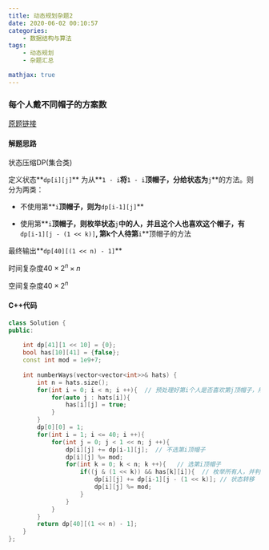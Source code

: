```yaml
---
title: 动态规划杂题2
date: 2020-06-02 00:10:57
categories:
	- 数据结构与算法
tags:
	- 动态规划
	- 杂题汇总

mathjax: true
---
```


### 每个人戴不同帽子的方案数

[原题链接](https://leetcode-cn.com/problems/number-of-ways-to-wear-different-hats-to-each-other/)

#### 解题思路

状态压缩DP(集合类)

定义状态**`dp[i][j]`** 为从**`1 - i`**将**`1 - i`**顶帽子，分给状态为**`j`**的方法。则分为两类：

- 不使用第**`i`**顶帽子，则为**`dp[i-1][j]`**

* 使用第**`i`**顶帽子，则枚举状态**`j`**中的人，并且这个人也喜欢这个帽子，有**`dp[i-1][j - (1 << k)]`**, 第k个人待第**`i`**顶帽子的方法

最终输出**`dp[40][(1 << n) - 1]`**

时间复杂度$40 \times 2 ^n \times n$

空间复杂度$40 \times 2 ^ n$

#### C++代码

```c++
class Solution {
public:
    
    int dp[41][1 << 10] = {0};
    bool has[10][41] = {false};
    const int mod = 1e9+7;
    
    int numberWays(vector<vector<int>>& hats) {
        int n = hats.size();
        for(int i = 0; i < n; i ++){  // 预处理好第i个人是否喜欢第j顶帽子，用于后面转移判断使用
            for(auto j : hats[i]){
                has[i][j] = true;
            }
        }
        dp[0][0] = 1;
        for(int i = 1; i <= 40; i ++){
            for(int j = 0; j < 1 << n; j ++){
                dp[i][j] += dp[i-1][j];  // 不选第i顶帽子
                dp[i][j] %= mod;
                for(int k = 0; k < n; k ++){   // 选第i顶帽子
                    if((j & (1 << k)) && has[k][i]){  // 枚举所有人，并判断这个人是不是喜欢第i顶帽子
                        dp[i][j] += dp[i-1][j - (1 << k)]; // 状态转移
                        dp[i][j] %= mod;
                    }
                }
            }
        }
        return dp[40][(1 << n) - 1];
    }
};
```